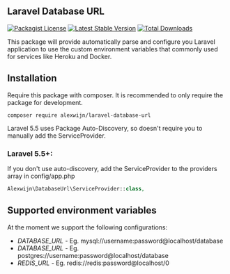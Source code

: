 ## Laravel Database URL
[![Packagist License](https://poser.pugx.org/alexwijn/laravel-database-url/license.png)](http://choosealicense.com/licenses/mit/)
[![Latest Stable Version](https://poser.pugx.org/alexwijn/laravel-database-url/version.png)](https://packagist.org/packages/alexwijn/laravel-database-url)
[![Total Downloads](https://poser.pugx.org/alexwijn/laravel-database-url/d/total.png)](https://packagist.org/packages/alexwijn/laravel-database-url)

This package will provide automatically parse and configure you Laravel application to use the custom environment variables that commonly used for services like Heroku and Docker. 

## Installation

Require this package with composer. It is recommended to only require the package for development.

```shell
composer require alexwijn/laravel-database-url
```

Laravel 5.5 uses Package Auto-Discovery, so doesn't require you to manually add the ServiceProvider.

### Laravel 5.5+:

If you don't use auto-discovery, add the ServiceProvider to the providers array in config/app.php

```php
Alexwijn\DatabaseUrl\ServiceProvider::class,
```

## Supported environment variables

At the moment we support the following configurations:

- *DATABASE_URL* - Eg. mysql://username:password@localhost/database
- *DATABASE_URL* - Eg. postgres://username:password@localhost/database
- *REDIS_URL* - Eg. redis://redis:password@localhost/0
